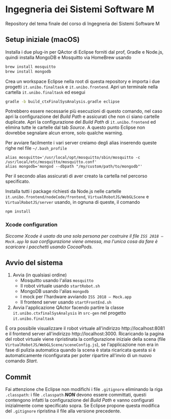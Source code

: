# Ingegneria dei Sistemi Software M

Repository del tema finale del corso di Ingegneria dei Sistemi Software M

## Setup iniziale (macOS)

Installa i due plug-in per QActor di Eclipse forniti dal prof, Gradle e Node.js, quindi installa MongoDB e Mosquitto via HomeBrew usando

```bash
brew install mosquitto
brew install mongodb
```

Crea un workspace Eclipse nella root di questa repository e importa i due progetti `it.unibo.finaltask` e `it.unibo.frontend`. Apri un terminale nella cartella `it.unibo.finaltask` ed esegui

```bash
gradle -b build_ctxFinalSysAnalysis.gradle eclipse
```

Potrebbero essere necessarie più esecuzioni di questo comando, nel caso apri la configurazione del _Build Path_ e assicurati che non ci siano cartelle duplicate. Apri la configurazione del _Build Path_ di `it.unibo.frontend` ed elimina tutte le cartelle dal tab _Source_. A questo punto Eclipse non dovrebbe segnalare alcun errore, solo qualche warning.

Per avviare facilmente i vari server creiamo degli alias inserendo queste righe nel file `~/.bash_profile`

```bahs
alias mosquitto='/usr/local/opt/mosquitto/sbin/mosquitto -c /usr/local/etc/mosquitto/mosquitto.conf'
alias mongodb='mongod --dbpath "/my/custom/path/to/mongodb"'
```

Per il secondo alias assicurati di aver creato la cartella nel percorso specificato.

Installa tutti i package richiesti da Node.js nelle cartelle `it.unibo.frontend/nodeCode/frontend`, `VirtualRobotJS/WebGLScene` e `VirtualRobotJS/server` usando, in ognuna di queste, il comando

```bash
npm install
```

### Xcode configuration
_Siccome Xcode è usato da una sola persona per costruire il file `ISS 2018 – Mock.app` la sua configurazione viene omessa, ma l'unica cosa da fare è scaricare i pacchetti usando CocoaPods._

## Avvio del sistema

1. Avvia (in qualsiasi ordine)
	- Mosquitto usando l'alias `mosquitto`
	- Il robot virtuale usando `startRobot.sh`
	- MongoDB usando l'alias `mongodb`
	- I mock per l'hardware avviando `ISS 2018 – Mock.app`
	- Il frontend server usando `startFrontEnd.sh`
2. Avvia l'applicazione QActor facendo partire la classe `it.unibo.ctxfinalSysAnalysis` in `src-gen` nel progetto `it.unibo.finaltask`

È ora possibile visualizzare il robot virtuale all'indirizzo http://localhost:8081 e il frontend server all'indirizzo http://localhost:3000. Ricaricando la pagina del robot virtuale viene ripristinata la configurazione iniziale della scena (file `VirtualRobotJS/WebGLScene/sceneConfig.js`), se l'applicazione non era in fase di pulizia automatica quando la scena è stata ricaricata questa si è automaticamente riconfigurata per poter ripartire all'invio di un nuovo comando *Start*.

## Commit

Fai attenzione che Eclipse non modifichi i file `.gitignore` eliminando la riga `.classpath`: i file `.classpath` _**NON**_ devono essere committati, questi contengono infatti la configurazione del _Build Path_ e vanno configurati inizialmente come specificato sopra. Se Eclipse propone questa modifica del `.gitignore` ripristina il file alla versione precedente.
